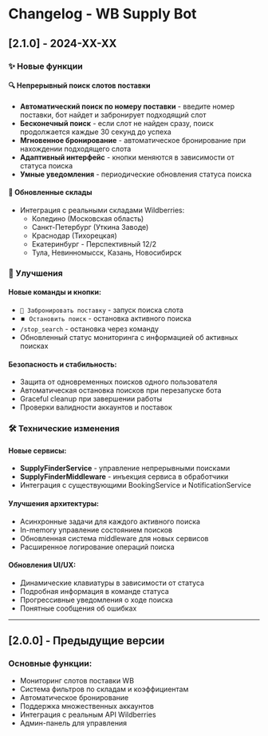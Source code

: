 # Changelog - WB Supply Bot

## [2.1.0] - 2024-XX-XX

### ✨ Новые функции

#### 🔍 Непрерывный поиск слотов поставки
- **Автоматический поиск по номеру поставки** - введите номер поставки, бот найдет и забронирует подходящий слот
- **Бесконечный поиск** - если слот не найден сразу, поиск продолжается каждые 30 секунд до успеха
- **Мгновенное бронирование** - автоматическое бронирование при нахождении подходящего слота
- **Адаптивный интерфейс** - кнопки меняются в зависимости от статуса поиска
- **Умные уведомления** - периодические обновления статуса поиска

#### 📍 Обновленные склады
- Интеграция с реальными складами Wildberries:
  - Коледино (Московская область) 
  - Санкт-Петербург (Уткина Заводе)
  - Краснодар (Тихорецкая) 
  - Екатеринбург - Перспективный 12/2
  - Тула, Невинномысск, Казань, Новосибирск

### 🚀 Улучшения

#### Новые команды и кнопки:
- `🚚 Забронировать поставку` - запуск поиска слота
- `⏹️ Остановить поиск` - остановка активного поиска  
- `/stop_search` - остановка через команду
- Обновленный статус мониторинга с информацией об активных поисках

#### Безопасность и стабильность:
- Защита от одновременных поисков одного пользователя
- Автоматическая остановка поисков при перезапуске бота
- Graceful cleanup при завершении работы
- Проверки валидности аккаунтов и поставок

### 🛠 Технические изменения

#### Новые сервисы:
- **SupplyFinderService** - управление непрерывными поисками
- **SupplyFinderMiddleware** - инъекция сервиса в обработчики
- Интеграция с существующими BookingService и NotificationService

#### Улучшения архитектуры:
- Асинхронные задачи для каждого активного поиска
- In-memory управление состоянием поисков
- Обновленная система middleware для новых сервисов
- Расширенное логирование операций поиска

#### Обновления UI/UX:
- Динамические клавиатуры в зависимости от статуса
- Подробная информация в команде статуса
- Прогрессивные уведомления о ходе поиска
- Понятные сообщения об ошибках

---

## [2.0.0] - Предыдущие версии

### Основные функции:
- Мониторинг слотов поставки WB
- Система фильтров по складам и коэффициентам
- Автоматическое бронирование
- Поддержка множественных аккаунтов
- Интеграция с реальным API Wildberries
- Админ-панель для управления 